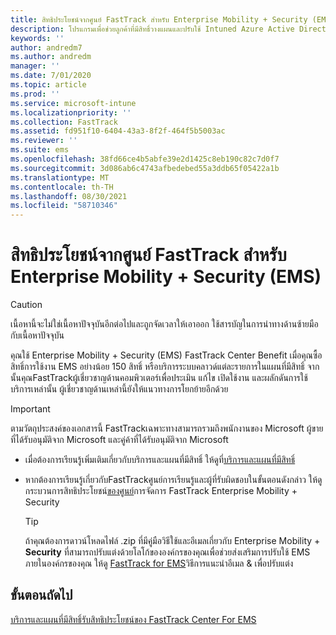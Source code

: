 ```yaml
---
title: สิทธิประโยชน์จากศูนย์ FastTrack สำหรับ Enterprise Mobility + Security (EMS)
description: โปรแกรมเพื่อช่วยลูกค้าที่มีสิทธิ์วางแผนและปรับใช้ Intuned Azure Active Directory Premium
keywords: ''
author: andredm7
ms.author: andredm
manager: ''
ms.date: 7/01/2020
ms.topic: article
ms.prod: ''
ms.service: microsoft-intune
ms.localizationpriority: ''
ms.collection: FastTrack
ms.assetid: fd951f10-6404-43a3-8f2f-464f5b5003ac
ms.reviewer: ''
ms.suite: ems
ms.openlocfilehash: 38fd66ce4b5abfe39e2d1425c8eb190c82c7d0f7
ms.sourcegitcommit: 3d086ab6c4743afbedebed55a3ddb65f05422a1b
ms.translationtype: MT
ms.contentlocale: th-TH
ms.lasthandoff: 08/30/2021
ms.locfileid: "58710346"
---
```

# <a name="fasttrack-center-benefit-for-enterprise-mobility--security-ems"></a>สิทธิประโยชน์จากศูนย์ FastTrack สำหรับ Enterprise Mobility + Security (EMS)

> [!CAUTION]
> เนื้อหานี้จะไม่ใช่เนื้อหาปัจจุบันอีกต่อไปและถูกจัดเวลาให้เอาออก ใช้สารบัญในการนําทางด้านซ้ายมือกับเนื้อหาปัจจุบัน


คุณใช้ Enterprise Mobility + Security (EMS) FastTrack Center Benefit เมื่อคุณซื้อสิทธิ์การใช้งาน EMS อย่างน้อย 150 สิทธิ์ หรือบริการระบบคลาวด์แต่ละรายการในแผนที่มีสิทธิ์ จากนั้นคุณFastTrackผู้เชี่ยวชาญด้านคอมพิวเตอร์เพื่อประเมิน แก้ไข เปิดใช้งาน และผลักดันการใช้บริการเหล่านั้น ผู้เชี่ยวชาญด้านเหล่านี้ยังให้แนวทางการโยกย้ายอีกด้วย 

> [!IMPORTANT]
> ตามวัตถุประสงค์ของเอกสารนี้ FastTrackเฉพาะทางสามารถรวมถึงพนักงานของ Microsoft ผู้ขายที่ได้รับอนุมัติจาก Microsoft และคู่ค้าที่ได้รับอนุมัติจาก Microsoft

- เมื่อต้องการเรียนรู้เพิ่มเติมเกี่ยวกับบริการและแผนที่มีสิทธิ์ ให้ดูที่[บริการและแผนที่มีสิทธิ์](M365-eligible-services-and-plans.md)

- หากต้องการเรียนรู้เกี่ยวกับFastTrackศูนย์การเรียนรู้และผู้ที่รับผิดชอบในขั้นตอนดังกล่าว ให้ดู กระบวนการสิทธิประโยชน์[ของศูนย์](EMS-fasttrack-process.md)การจัดการ FastTrack Enterprise Mobility + Security

    > [!TIP]
    > ถ้าคุณต้องการดาวน์โหลดไฟล์ .zip ที่มีคู่มือวิธีใช้และอีเมลเกี่ยวกับ Enterprise Mobility + **Security** ที่สามารถปรับแต่งด้วยโลโก้ขององค์กรของคุณเพื่อช่วยส่งเสริมการปรับใช้ EMS ภายในองค์กรของคุณ ให้ดู [FastTrack for EMS](https://gallery.technet.microsoft.com/FastTrack-for-EMS-How-To-f170da4c)วิธีการแนะนําอีเมล & เพื่อปรับแต่ง

## <a name="next-steps"></a>ขั้นตอนถัดไป

[บริการและแผนที่มีสิทธิ์รับสิทธิประโยชน์ของ FastTrack Center For EMS](M365-eligible-services-and-plans.md)